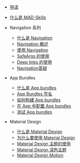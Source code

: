* [导读](./)

* [什么是 MAD-Skills](./video/01-what-mad.md)

* Navigation 系列
    
    * [什么是 Navigation](./video/02-Navigation.md)
    * [Navigation 概述](./video/03-Navigation-Overview.md)
    * [使用 Navigation](./video/04-Navigation-Dialog-destinations.md)
    * [SafeArgs 的使用](./video/05-Navigation-SafeArgs.md)
    * [Deep links 的使用](./video/06-Navigation-Deep-links.md)
    * [Navigation答疑](./video/07-Navigation-qa.md)

* App Bundles
    
    * [什么是 App bundles](video/app-bundle/01-app-bundle.md)
    * [App Bundles 签名](video/app-bundle/02-app-bundle-signing.md)
    * [如何构建 App bundles](video/app-bundle/03-building-app-bundle.md)
    * [在 App 中配置 App bundles](video/app-bundle/04-config-app-bundle.md)
    * [测试 App bundles](video/app-bundle/05-test-app-bundle.md)


* Material Design 

    * [什么是 Material Design](video/Material/01-what-material-design.md)
    * [为什么要使用 Material Design](video/Material/02-why-use-material-design.md)
    * [Material Design 主题的使用](video/Material/03-material-design-theming.md)
    * [Material Design 深色主题](video/Material/04-material-design-dark-theming.md)
    * [Material Design Motion](video/Material/05-material-design-motion.md)

